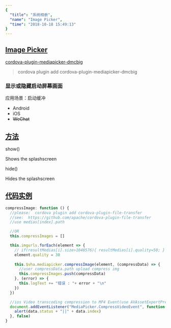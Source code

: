 ```yaml
---
{
  "title": "系统相册",
  "name": "Image Picker",
  "time": "2018-10-18 15:49:13"
}
---
```

<!-- ------------------------------------------- -->
<section id="Image-Picker">

# **[Image Picker](#Image-Picker)**

<p><a class="ui-r-npm" href="https://www.npmjs.com/package/cordova-plugin-mediapicker-dmcbig" target="_blank">cordova-plugin-mediapicker-dmcbig</a></p>

> cordova plugin add cordova-plugin-mediapicker-dmcbig

### 显示或隐藏启动屏幕画面

<p class="_cl-aaaaaa">应用场景：启动缓冲</p>

+ Android
+ iOS
+ ~~WeChat~~

</section>
<!-- ------------------------------------------- -->
<section id="Scenes">

## **[方法](#Methods)**

<p class="ui-r-note _bdc-info">show()</p>

Shows the splashscreen

<p class="ui-r-note _bdc-info">hide()</p>

Hides the splashscreen

</section>
<!-- ------------------------------------------- -->
<section id="code">

## **[代码实例](#code)**

```javascript
compressImage: function () {
  //please:  cordova plugin add cordova-plugin-file-transfer
  //see:  https://github.com/apache/cordova-plugin-file-transfer
  //use medias[index].path

  //OR
  this.compressImages = []

  this.imgurls.forEach(element => {
    // if(resultMedias[i].size>1048576){ resultMedias[i].quality=50; } else {d ataArray[i].quality=100;}
    element.quality = 30
    
    this.$vha.mediapicker.compressImage(element, (compressData) => {
      //user compressData.path upload compress img
      this.compressImages.push(compressData)
    }, (error) => {
      this.logText += "错误 : "+ error + "\n"
    })
  })

  //ios Video transcoding compression to MP4 Event(use AVAssetExportPresetMediumQuality)
  document.addEventListener("MediaPicker.CompressVideoEvent", function(data) {
    alert(data.status + "||" + data.index)
  }, false)
}
```

</section>
<!-- ------------------------------------------- -->